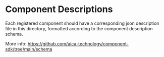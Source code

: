 # Component Descriptions

Each registered component should have a corresponding json description file in this directory,
formatted according to the component description schema.

More info: https://github.com/aica-technology/component-sdk/tree/main/schema